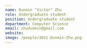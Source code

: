 ```yaml
---
name: Dunmin "Victor" Zhu
role: Undergraduate student
position: Undergraduate student
department: Computer Science
email: zhudunmin@gmail.com
website: 
image: /people/2021-Dunmin-Zhu.png
---
```

